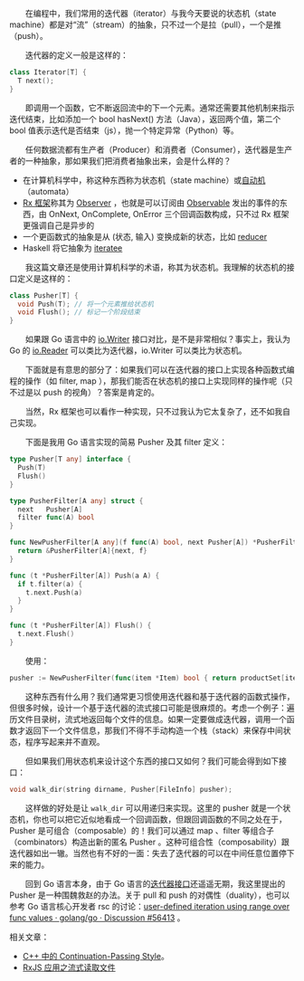 　　在编程中，我们常用的迭代器（iterator）与我今天要说的状态机（state machine）都是对“流”（stream）的抽象，只不过一个是拉（pull），一个是推（push）。

　　迭代器的定义一般是这样的：

```cpp
class Iterator[T] {
  T next();
}
```

　　即调用一个函数，它不断返回流中的下一个元素。通常还需要其他机制来指示迭代结束，比如添加一个 bool hasNext() 方法（Java），返回两个值，第二个 bool 值表示迭代是否结束（js），抛一个特定异常（Python）等。

　　任何数据流都有生产者（Producer）和消费者（Consumer），迭代器是生产者的一种抽象，那如果我们把消费者抽象出来，会是什么样的？

* 在计算机科学中，称这种东西称为状态机（state machine）或[自动机](https://zh.wikipedia.org/wiki/%E8%87%AA%E5%8A%A8%E6%9C%BA%E7%BC%96%E7%A8%8B)（automata）
* [Rx 框架](https://mcxiaoke.gitbooks.io/rxdocs/content/Intro.html)称其为 [Observer](https://rxjs.dev/guide/observer) ，也就是可以订阅由 [Observable](https://rxjs.dev/guide/observable)
发出的事件的东西，由 OnNext, OnComplete, OnError 三个回调函数构成，只不过 Rx 框架更强调自己是异步的
* 一个更函数式的抽象是从 (状态, 输入) 变换成新的状态，比如 [reducer](https://redux.js.org/tutorials/fundamentals/part-3-state-actions-reducers#writing-reducers)
* Haskell 将它抽象为 [iteratee](https://wiki.haskell.org/Enumerator_and_iteratee)

　　我这篇文章还是使用计算机科学的术语，称其为状态机。我理解的状态机的接口定义是这样的：

```cpp
class Pusher[T] {
  void Push(T); // 将一个元素推给状态机
  void Flush(); // 标记一个阶段结束
}
```

　　如果跟 Go 语言中的 [io.Writer](https://pkg.go.dev/io#Writer) 接口对比，是不是非常相似？事实上，我认为 Go 的 [io.Reader](https://pkg.go.dev/io#Reader) 可以类比为迭代器，io.Writer 可以类比为状态机。

　　下面就是有意思的部分了：如果我们可以在迭代器的接口上实现各种函数式编程的操作（如 filter, map ），那我们能否在状态机的接口上实现同样的操作呢（只不过是以 push 的视角）？答案是肯定的。

　　当然，Rx 框架也可以看作一种实现，只不过我认为它太复杂了，还不如我自己实现。

　　下面是我用 Go 语言实现的简易 Pusher 及其 filter 定义：

```go
type Pusher[T any] interface {
  Push(T)
  Flush()
}

type PusherFilter[A any] struct {
  next   Pusher[A]
  filter func(A) bool
}

func NewPusherFilter[A any](f func(A) bool, next Pusher[A]) *PusherFilter[A] {
  return &PusherFilter[A]{next, f}
}

func (t *PusherFilter[A]) Push(a A) {
  if t.filter(a) {
    t.next.Push(a)
  }
}

func (t *PusherFilter[A]) Flush() {
  t.next.Flush()
}
```

　　使用：

```go
pusher := NewPusherFilter(func(item *Item) bool { return productSet[item.Product] }, files)
```

　　这种东西有什么用？我们通常更习惯使用迭代器和基于迭代器的函数式操作，但很多时候，设计一个基于迭代器的流式接口可能是很麻烦的。考虑一个例子：遍历文件目录树，流式地返回每个文件的信息。如果一定要做成迭代器，调用一个函数才返回下一个文件信息，那我们不得不手动构造一个栈（stack）来保存中间状态，程序写起来并不直观。

　　但如果我们用状态机来设计这个东西的接口又如何？我们可能会得到如下接口：

```cpp
void walk_dir(string dirname, Pusher[FileInfo] pusher);
```

　　这样做的好处是让 `walk_dir` 可以用递归来实现。这里的 pusher 就是一个状态机，你也可以把它近似地看成一个回调函数，但跟回调函数的不同之处在于，Pusher 是可组合（composable）的！我们可以通过 map 、filter 等组合子（combinators）构造出新的匿名 Pusher 。这种可组合性（composability）跟迭代器如出一辙。当然也有不好的一面：失去了迭代器的可以在中间任意位置停下来的能力。

　　回到 Go 语言本身，由于 Go 语言的[迭代器接口](https://github.com/golang/go/discussions/54245)还遥遥无期，我这里提出的 Pusher 是一种围魏救赵的办法。关于 pull 和 push 的对偶性（duality），也可以参考 Go 语言核心开发者 rsc 的讨论：[user-defined iteration using range over func values · golang/go · Discussion #56413](https://github.com/golang/go/discussions/56413) 。

相关文章：

* [C++ 中的 Continuation-Passing Style](../cpp-continuation-passing-style/)。
* [RxJS 应用之流式读取文件](../rxjs-read-file-chunk-streaming/)
